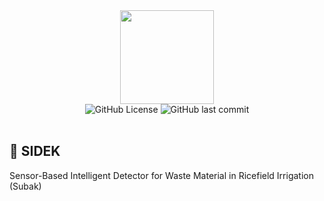 <div align="center">
  <img height="150" src="https://i.imgur.com/dI56gV3.png"  />
</div>
<div align="center">
  <img alt="GitHub License" src="https://img.shields.io/github/license/hizo9/sidek">
  <img alt="GitHub last commit" src="https://img.shields.io/github/last-commit/hizo9/sidek">
</div>

<br>

## 🧾 SIDEK
Sensor-Based Intelligent Detector for Waste Material in Ricefield Irrigation (Subak)
